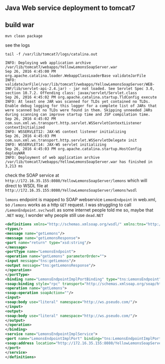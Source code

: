 Java Web service deployment to tomcat7
--------------------------------------

build war
---------

`mvn clean package`

see the logs

```
tail -f /var/lib/tomcat7/logs/catalina.out

INFO: Deploying web application archive /var/lib/tomcat7/webapps/YellowLemonsSoapServer.war
Sep 26, 2016 4:45:00 PM org.apache.catalina.loader.WebappClassLoaderBase validateJarFile
INFO: validateJarFile(/var/lib/tomcat7/webapps/YellowLemonsSoapServer/WEB-INF/lib/servlet-api-2.4.jar) - jar not loaded. See Servlet Spec 3.0, section 10.7.2. Offending class: javax/servlet/Servlet.class
Sep 26, 2016 4:45:02 PM org.apache.catalina.startup.TldConfig execute
INFO: At least one JAR was scanned for TLDs yet contained no TLDs. Enable debug logging for this logger for a complete list of JARs that were scanned but no TLDs were found in them. Skipping unneeded JARs during scanning can improve startup time and JSP compilation time.
Sep 26, 2016 4:45:02 PM com.sun.xml.ws.transport.http.servlet.WSServletContextListener contextInitialized
INFO: WSSERVLET12: JAX-WS context listener initializing
Sep 26, 2016 4:45:03 PM com.sun.xml.ws.transport.http.servlet.WSServletDelegate init
INFO: WSSERVLET14: JAX-WS servlet initializing
Sep 26, 2016 4:45:03 PM org.apache.catalina.startup.HostConfig deployWAR
INFO: Deployment of web application archive /var/lib/tomcat7/webapps/YellowLemonsSoapServer.war has finished in 3,213 ms

```

check the SOAP service at `http://172.16.35.155:8080/YellowLemonsSoapServer/lemons` which will direct to WSDL file 
at `http://172.16.35.155:8080/YellowLemonsSoapServer/lemons?wsdl`

`lemons` endpoint is mapped to SOAP webservice `LemonEndpoint` in web.xml, so `/lemons` works as a http `GET` request. 
I was struggling to call `/LemonEndpoint.svc?wsdl` as some internet people told me so, maybe that `.NET` way,
I wonder why people still use `dead.NET`
 

```xml
<definitions xmlns="http://schemas.xmlsoap.org/wsdl/" xmlns:tns="http://ws.pseudo.com/" xmlns:xsd="http://www.w3.org/2001/XMLSchema" xmlns:soap="http://schemas.xmlsoap.org/wsdl/soap/" targetNamespace="http://ws.pseudo.com/" name="LemonsEndpointImplService">
<types/>
<message name="getLemons"/>
<message name="getLemonsResponse">
<part name="return" type="xsd:string"/>
</message>
<portType name="LemonsEndpoint">
<operation name="getLemons" parameterOrder="">
<input message="tns:getLemons"/>
<output message="tns:getLemonsResponse"/>
</operation>
</portType>
<binding name="LemonsEndpointImplPortBinding" type="tns:LemonsEndpoint">
<soap:binding style="rpc" transport="http://schemas.xmlsoap.org/soap/http"/>
<operation name="getLemons">
<soap:operation soapAction=""/>
<input>
<soap:body use="literal" namespace="http://ws.pseudo.com/"/>
</input>
<output>
<soap:body use="literal" namespace="http://ws.pseudo.com/"/>
</output>
</operation>
</binding>
<service name="LemonsEndpointImplService">
<port name="LemonsEndpointImplPort" binding="tns:LemonsEndpointImplPortBinding">
<soap:address location="http://172.16.35.155:8080/YellowLemonsSoapServer/lemons"/>
</port>
</service>
</definitions>
```
